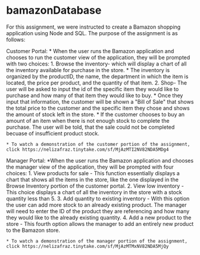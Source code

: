 # bamazonDatabase

For this assignment, we were instructed to create a Bamazon shopping application using Node and SQL. The purpose of the assignment is as follows:

Customer Portal:
    * When the user runs the Bamazon application and chooses to run the customer view of the application, they will be prompted with two choices:
        1. Browse the inventory- which will display a chart of all the inventory available for purchase in the store. 
            * The inventory is organized by the productID, the name, the department in which the item is located, the price per product, and the quantity of that item.
        2. Shop- The user will be asked to input the id of the specific item they would like to purchase and how many of that item they would like to buy.
            * Once they input that information, the customer will be shown a "Bill of Sale" that shows the total price to the customer and the specific item they chose and shows the amount of stock left in the store. 
            * If the customer chooses to buy an amount of an item when there is not enough stock to complete the purchase. The user will be told, that the sale could not be completed becuase of insufficient product stock. 

    * To watch a demonstration of the customer portion of the assignment, click https://nelizafraz.tinytake.com/sf/MjAzMTI2NV82NDA5MDg4
   

Manager Portal:
    *When the user runs the Bamazon application and chooses the manager view of the application, they will be prompted with four choices:
        1. View products for sale - This function essentially displays a chart that shows all the items in the store, like the one displayed in the Browse Inventory portion of the customer portal.
        2. View low inventory - This choice displays a chart of all the inventory in the store with a stock quantity less than 5.
        3. Add quantity to existing inventory - With this option the user can add more stock to an already existing product. The manager will need to enter the ID of the product they are referencing and how many they would like to the already existing quantity. 
        4. Add a new product to the store - This fourth option allows the manager to add an entirely new product to the Bamazon store. 
    
    * To watch a demonstration of the manager portion of the assignment, click https://nelizafraz.tinytake.com/sf/MjAzMTMxNV82NDA5MjQy
